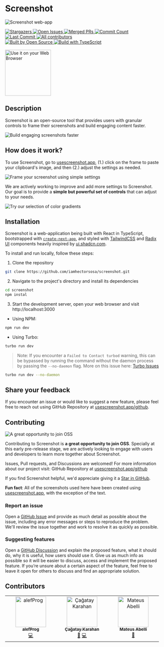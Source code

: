 # Screenshot

![Screenshot web-app](https://usescreenshot.app/home.png)

<!-- STAT BADGES - Do not remove or modify this section -->
<div>
<a href="https://github.com/iamhectorsosa/screenshot/stargazers" target="_blank">
  <img alt="Stargazers" src="https://flat.badgen.net/github/stars/iamhectorsosa/screenshot" />
</a>
<a href="https://github.com/iamhectorsosa/screenshot/issues" target="_blank">
  <img alt="Open Issues" src="https://flat.badgen.net/github/open-issues/iamhectorsosa/screenshot" />
</a>
<a href="https://github.com/iamhectorsosa/screenshot/pulls" target="_blank">
  <img alt="Merged PRs" src="https://flat.badgen.net/github/merged-prs/iamhectorsosa/screenshot" />
</a>
<a href="https://github.com/iamhectorsosa/screenshot/commits/main" target="_blank">
  <img alt="Commit Count" src="https://flat.badgen.net/github/commits/iamhectorsosa/screenshot/main" />
</a>
<a href="https://github.com/iamhectorsosa/screenshot/commits/main" target="_blank">
  <img alt="Last Commit" src="https://flat.badgen.net/github/last-commit/iamhectorsosa/screenshot/main" />
</a>
<a href="#contributors">
  <img alt="All contributors" src="https://flat.badgen.net/github/contributors/iamhectorsosa/screenshot" />
</a>
</div>

<!-- GENERAL BADGES - Do not remove or modify this section -->
<div>
<a href="https://github.com/iamhectorsosa/screenshot">
  <img alt="Built by Open Source" src="https://flat.badgen.net/badge/built%20by/Open%20Source/red?icon=heart" />
</a>
<a href="https://github.com/iamhectorsosa/screenshot">
  <img alt="Build with TypeScript" src="https://flat.badgen.net/badge/built%20with/TypeScript/blue?icon=GitHub" />
</a>
</div>

<br/>

<a href="https://usescreenshot.app/" target="_blank">
<img alt="Use it on your Web Browser" src="https://usescreenshot.app/web-app-badge.png" width="150px" height="auto">
</a>

## Description

Screenshot is an open-source tool that provides users with granular controls to frame their screenshots and build engaging content faster.

![Build engaging screenshots faster](https://usescreenshot.app/teasers/Slide-0.png)

## How does it work?

To use Screenshot, go to [usescreenshot.app](https://usescreenshot.app), (1.) click on the frame to paste your clipboard's image, and then (2.) adjust the settings as needed.

![Frame your screenshot using simple settings](https://usescreenshot.app/teasers/Slide-1.png)

We are actively working to improve and add more settings to Screenshot. Our goal is to provide a **simple but powerful set of controls** that can adjust to your needs.

![Try our selection of color gradients](https://usescreenshot.app/teasers/Slide-2.png)

## Installation

Screenshot is a web-application being built with React in TypeScript, bootstrapped with [`create-next-app`](https://github.com/vercel/next.js/tree/canary/packages/create-next-app), and styled with [TailwindCSS](https://tailwindcss.com/) and [Radix UI](https://www.radix-ui.com/) components heavily inspired by [ui.shadcn.com](https://ui.shadcn.com/).

To install and run locally, follow these steps:

1. Clone the repository

```bash
git clone https://github.com/iamhectorsosa/screenshot.git
```

2. Navigate to the project's directory and install its dependencies

```bash
cd screenshot
npm instal
```

3. Start the development server, open your web browser and visit http://localhost:3000

- Using NPM:

```bash
npm run dev
```

- Using Turbo:

```bash
turbo run dev
```

> Note: If you encounter a `Failed to Contact turbod` warning, this can be bypassed by running the command without the daemon process by passing the `--no-daemon` flag. More on this issue here: [Turbo Issues](https://github.com/vercel/turbo/issues/2034)

```bash
turbo run dev --no-daemon
```

## Share your feedback

If you encounter an issue or would like to suggest a new feature, please feel free to reach out using GitHub Repository at [usescreenshot.app/github](https://usescreenshot.app/github).

## Contributing

![A great opportunity to join OSS](https://usescreenshot.app/teasers/Slide-3.png)

Contributing to Screenshot is **a great opportunity to join OSS**. Specially at this early pre-release stage, we are actively looking to engage with users and developers to learn more together about Screenshot.

Issues, Pull requests, and Discussions are welcomed! For more information about our project visit: GitHub Repository at [usescreenshot.app/github](https://usescreenshot.app/github)

If you find Screenshot helpful, we'd appreciate giving it a [Star in GitHub](https://github.com/iamhectorsosa/screenshot/stargazers).

**Fun fact**: All of the screenshots used here have been created using [usescreenshot.app](https://usescreenshot.app), with the exception of the text.

### Report an issue

Open a [GitHub Issue](https://github.com/iamhectorsosa/screenshot/issues/new) and provide as much detail as possible about the issue, including any error messages or steps to reproduce the problem. We'll review the issue together and work to resolve it as quickly as possible.

### Suggesting features

Open a [GitHub Discussion](https://github.com/iamhectorsosa/screenshot/discussions/new/choose) and explain the proposed feature, what it should do, why it is useful, how users should use it. Give us as much info as possible so it will be easier to discuss, access and implement the proposed feature. If you’re unsure about a certain aspect of the feature, feel free to leave it open for others to discuss and find an appropriate solution.

## Contributors

<!-- ALL-CONTRIBUTORS-LIST:START - Do not remove or modify this section -->
<!-- prettier-ignore-start -->
<!-- markdownlint-disable -->
<table>
  <tbody>
    <tr>
      <td align="center" valign="top" width="14.28%"><a href="https://github.com/alefDev-prog"><img src="https://avatars.githubusercontent.com/u/114575583?v=4?s=100" width="100px;" alt="alefProg"/><br /><sub><b>alefProg</b></sub></a><br /><a href="https://github.com/iamhectorsosa/screenshot/commits?author=alefDev-prog" title="Code">💻</a></td>
      <td align="center" valign="top" width="14.28%"><a href="http://kodbilen.com"><img src="https://avatars.githubusercontent.com/u/7461799?v=4?s=100" width="100px;" alt="Çağatay Karahan"/><br /><sub><b>Çağatay Karahan</b></sub></a><br /><a href="#ideas-kodbilenadam" title="Ideas, Planning, & Feedback">🤔</a> <a href="https://github.com/iamhectorsosa/screenshot/commits?author=kodbilenadam" title="Code">💻</a></td>
      <td align="center" valign="top" width="14.28%"><a href="https://mateusabelli.github.io/"><img src="https://avatars.githubusercontent.com/u/43862225?v=4?s=100" width="100px;" alt="Mateus Abelli"/><br /><sub><b>Mateus Abelli</b></sub></a><br /><a href="#ideas-mateusabelli" title="Ideas, Planning, & Feedback">🤔</a></td>
    </tr>
  </tbody>
</table>

<!-- markdownlint-restore -->
<!-- prettier-ignore-end -->

<!-- ALL-CONTRIBUTORS-LIST:END -->
<!-- prettier-ignore-start -->
<!-- markdownlint-disable -->

<!-- markdownlint-restore -->
<!-- prettier-ignore-end -->

<!-- ALL-CONTRIBUTORS-LIST:END -->
